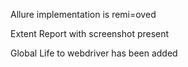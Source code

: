 Allure implementation is remi=oved

Extent Report with screenshot present

Global Life to webdriver has been added
